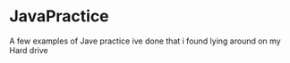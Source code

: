 # JavaPractice

A few examples of Jave practice ive done that i found lying around on my Hard drive
